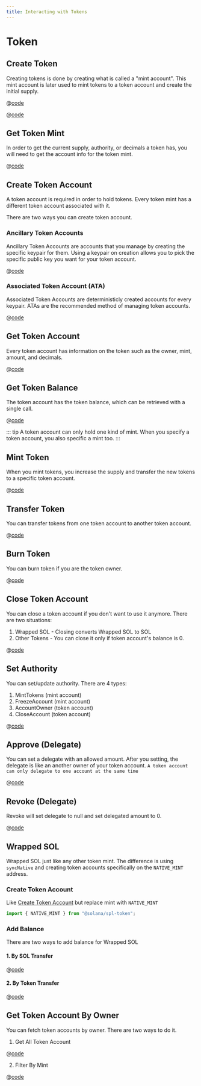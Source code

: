 ```yaml
---
title: Interacting with Tokens
---
```


# Token

## Create Token

Creating tokens is done by creating what is called a "mint account".
This mint account is later used to mint tokens to a token account and create the initial supply.

<CodeGroup>
  <CodeGroupItem title="TS" active>

@[code](@/code/token/create-mint-account/create-mint-account.en.ts)

  </CodeGroupItem>

  <CodeGroupItem title="CLI">

@[code](@/code/token/create-mint-account/create-mint-account.sh)

  </CodeGroupItem>
</CodeGroup>

## Get Token Mint

In order to get the current supply, authority, or decimals a token has,
you will need to get the account info for the token mint.

<CodeGroup>
  <CodeGroupItem title="TS" active>

@[code](@/code/token/get-mint-account/get-mint-account.en.ts)

  </CodeGroupItem>
</CodeGroup>

## Create Token Account

A token account is required in order to hold tokens. Every token mint
has a different token account associated with it.

There are two ways you can create token account.

### Ancillary Token Accounts

Ancillary Token Accounts are accounts that you manage by creating the
specific keypair for them. Using a keypair on creation allows you to
pick the specific public key you want for your token account.

<CodeGroup>
  <CodeGroupItem title="TS" active>

@[code](@/code/token/create-token-account/random.en.ts)

  </CodeGroupItem>
</CodeGroup>

### Associated Token Account (ATA)

Associated Token Accounts are deterministicly created
accounts for every keypair. ATAs are the recommended method
of managing token accounts.

<CodeGroup>
  <CodeGroupItem title="TS" active>

@[code](@/code/token/create-token-account/ata.en.ts)

  </CodeGroupItem>
</CodeGroup>

## Get Token Account

Every token account has information on the token such as the owner,
mint, amount, and decimals.

<CodeGroup>
  <CodeGroupItem title="TS" active>

@[code](@/code/token/get-token-account/get-token-account.en.ts)

  </CodeGroupItem>
</CodeGroup>

## Get Token Balance

The token account has the token balance, which can be retrieved with a
single call.

<CodeGroup>
  <CodeGroupItem title="TS" active>

@[code](@/code/token/get-token-balance/get-token-balance.en.ts)

  </CodeGroupItem>
</CodeGroup>

::: tip
A token account can only hold one kind of mint. When you specify a token
account, you also specific a mint too.
:::

## Mint Token

When you mint tokens, you increase the supply and transfer the new tokens
to a specific token account.

<CodeGroup>
  <CodeGroupItem title="TS" active>

@[code](@/code/token/mint-token/mint-token.en.ts)

  </CodeGroupItem>
</CodeGroup>

## Transfer Token

You can transfer tokens from one token account to another token account.

<CodeGroup>
  <CodeGroupItem title="TS" active>

@[code](@/code/token/transfer-token/transfer-token.en.ts)

  </CodeGroupItem>
</CodeGroup>

## Burn Token

You can burn token if you are the token owner.

<CodeGroup>
  <CodeGroupItem title="TS" active>

@[code](@/code/token/burn-token/burn-token.en.ts)

  </CodeGroupItem>
</CodeGroup>

## Close Token Account

You can close a token account if you don't want to use it anymore.
There are two situations:

1. Wrapped SOL - Closing converts Wrapped SOL to SOL
2. Other Tokens - You can close it only if token account's balance is 0.

<CodeGroup>
  <CodeGroupItem title="TS" active>

@[code](@/code/token/close-token-account/close-token-account.en.ts)

  </CodeGroupItem>
</CodeGroup>

## Set Authority

You can set/update authority. There are 4 types:

1. MintTokens (mint account)
2. FreezeAccount (mint account)
3. AccountOwner (token account)
4. CloseAccount (token account)

<CodeGroup>
  <CodeGroupItem title="TS" active>

@[code](@/code/token/set-authority/main.en.ts)

  </CodeGroupItem>
</CodeGroup>

## Approve (Delegate)

You can set a delegate with an allowed amount. After you setting, the delegate is like an another owner of your token account. `A token account can only delegate to one account at the same time`

<CodeGroup>
  <CodeGroupItem title="TS" active>

@[code](@/code/token/approve/main.en.ts)

  </CodeGroupItem>
</CodeGroup>

## Revoke (Delegate)

Revoke will set delegate to null and set delegated amount to 0.

<CodeGroup>
  <CodeGroupItem title="TS" active>

@[code](@/code/token/revoke/main.en.ts)

  </CodeGroupItem>
</CodeGroup>

## Wrapped SOL

Wrapped SOL just like any other token mint. The difference is using `syncNative`
and creating token accounts specifically on the `NATIVE_MINT` address.

### Create Token Account

Like [Create Token Account](#create-token-account) but replace mint with `NATIVE_MINT`

```js
import { NATIVE_MINT } from "@solana/spl-token";
```

### Add Balance

There are two ways to add balance for Wrapped SOL

#### 1. By SOL Transfer

<CodeGroup>
  <CodeGroupItem title="TS" active>

@[code](@/code/token/wrapped-sol/add-balance-by-sol.en.ts)

  </CodeGroupItem>
</CodeGroup>

#### 2. By Token Transfer

<CodeGroup>
  <CodeGroupItem title="TS" active>

@[code](@/code/token/wrapped-sol/add-balance-by-token.en.ts)

  </CodeGroupItem>
</CodeGroup>

## Get Token Account By Owner

You can fetch token accounts by owner. There are two ways to do it.

1. Get All Token Account

<CodeGroup>
  <CodeGroupItem title="TS" active>

@[code](@/code/token/get-token-account-by-owner/all.en.ts)

  </CodeGroupItem>
</CodeGroup>

2. Filter By Mint

<CodeGroup>
  <CodeGroupItem title="TS" active>

@[code](@/code/token/get-token-account-by-owner/by-mint.en.ts)

  </CodeGroupItem>
</CodeGroup>
